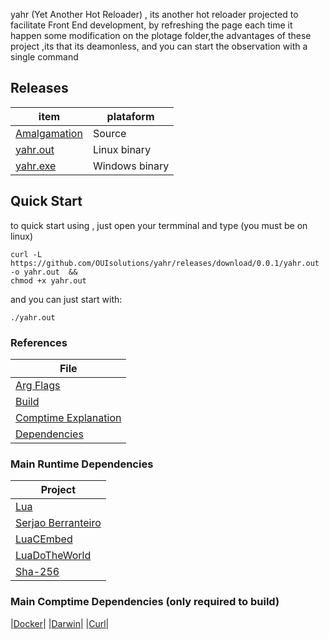 yahr (Yet Another Hot Reloader) , its another hot reloader
projected to facilitate Front End development, by refreshing the page
each time it happen some modification on the plotage folder,the advantages of
these project ,its that its deamonless, and you can start the observation
with a single command

## Releases
| item          | plataform |
|-------        |-----------|
| [Amalgamation](https://github.com/OUIsolutions/yahr/releases/download/0.0.1/yahr.c)| Source  |
| [yahr.out](https://github.com/OUIsolutions/yahr/releases/download/0.0.1/yahr.out)|Linux binary|
| [yahr.exe](https://github.com/OUIsolutions/yahr/releases/download/0.0.1/yahr.exe)|Windows binary |

## Quick Start
to quick start using , just open your termminal and type (you must be on linux)
```shell
curl -L https://github.com/OUIsolutions/yahr/releases/download/0.0.1/yahr.out -o yahr.out  && 
chmod +x yahr.out 
```
and you can just start with:
```shell 
./yahr.out
```
###  References
| File |
|-------        |
|[Arg Flags](/docs/argv_flags.md)|
| [Build](/docs/build.md)|
| [Comptime Explanation](/docs/comptime_explanation.md)|
| [Dependencies](/docs/dependencies.md)|


### Main Runtime Dependencies 
| Project  |
|-------        |
|[Lua](https://lua.org/)|
|[Serjao Berranteiro](https://serjaoberranteiroserver.com.br/)|
|[LuaCEmbed](https://github.com/OUIsolutions/LuaCEmbed)|
|[LuaDoTheWorld](https://github.com/OUIsolutions/LuaDoTheWorld)|
|[Sha-256](https://github.com/amosnier/sha-2)|

### Main Comptime Dependencies (only required to build)
|[Docker](https://www.docker.com/)|
|[Darwin](https://github.com/OUIsolutions/Darwin)|
|[Curl](https://curl.se/)|
